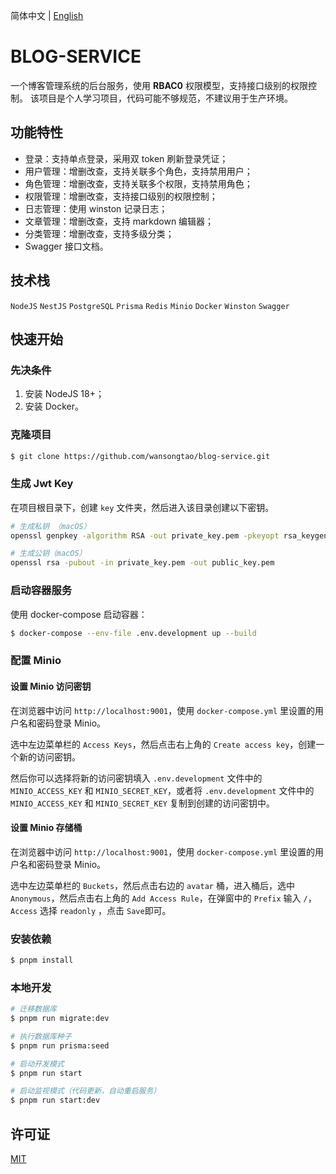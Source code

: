 简体中文 | [English](/README.md)
# BLOG-SERVICE

一个博客管理系统的后台服务，使用 **RBAC0** 权限模型，支持接口级别的权限控制。
该项目是个人学习项目，代码可能不够规范，不建议用于生产环境。

## 功能特性

- 登录：支持单点登录，采用双 token 刷新登录凭证；
- 用户管理：增删改查，支持关联多个角色，支持禁用用户；
- 角色管理：增删改查，支持关联多个权限，支持禁用角色；
- 权限管理：增删改查，支持接口级别的权限控制；
- 日志管理：使用 winston 记录日志；
- 文章管理：增删改查，支持 markdown 编辑器；
- 分类管理：增删改查，支持多级分类；
- Swagger 接口文档。

## 技术栈

`NodeJS` `NestJS` `PostgreSQL` `Prisma` `Redis` `Minio` `Docker` `Winston` `Swagger`

## 快速开始

### 先决条件

1. 安装 NodeJS 18+；
2. 安装 Docker。

### 克隆项目

```bash
$ git clone https://github.com/wansongtao/blog-service.git
```

### 生成 Jwt Key

在项目根目录下，创建 `key` 文件夹，然后进入该目录创建以下密钥。

```bash
# 生成私钥 （macOS）
openssl genpkey -algorithm RSA -out private_key.pem -pkeyopt rsa_keygen_bits:2048

# 生成公钥（macOS）
openssl rsa -pubout -in private_key.pem -out public_key.pem
```

### 启动容器服务

使用 docker-compose 启动容器：

```bash
$ docker-compose --env-file .env.development up --build
```

### 配置 Minio

#### 设置 Minio 访问密钥

在浏览器中访问 `http://localhost:9001`，使用 `docker-compose.yml` 里设置的用户名和密码登录 Minio。

选中左边菜单栏的 `Access Keys`，然后点击右上角的 `Create access key`，创建一个新的访问密钥。

然后你可以选择将新的访问密钥填入 `.env.development` 文件中的 `MINIO_ACCESS_KEY` 和 `MINIO_SECRET_KEY`，或者将 `.env.development` 文件中的 `MINIO_ACCESS_KEY` 和 `MINIO_SECRET_KEY` 复制到创建的访问密钥中。

#### 设置 Minio 存储桶

在浏览器中访问 `http://localhost:9001`，使用 `docker-compose.yml` 里设置的用户名和密码登录 Minio。

选中左边菜单栏的 `Buckets`，然后点击右边的 `avatar` 桶，进入桶后，选中 `Anonymous`，然后点击右上角的 `Add Access Rule`，在弹窗中的 `Prefix` 输入 `/`， `Access` 选择 `readonly` ，点击 `Save`即可。

### 安装依赖

```bash
$ pnpm install
```

### 本地开发

```bash
# 迁移数据库
$ pnpm run migrate:dev

# 执行数据库种子
$ pnpm run prisma:seed

# 启动开发模式
$ pnpm run start

# 启动监视模式（代码更新，自动重启服务）
$ pnpm run start:dev
```

## 许可证

[MIT](/LICENSE)
